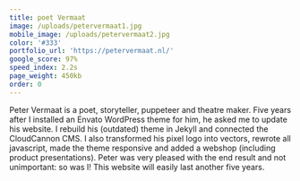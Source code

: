 ```yaml
---
title: poet Vermaat
image: /uploads/petervermaat1.jpg
mobile_image: /uploads/petervermaat2.jpg
color: '#333'
portfolio_url: 'https://petervermaat.nl/'
google_score: 97%
speed_index: 2.2s
page_weight: 450kb
order: 0
---
```


Peter Vermaat is a poet, storyteller, puppeteer and theatre maker. Five years after I installed an Envato WordPress theme for him, he asked me to update his website. I rebuild his (outdated) theme in Jekyll and connected the CloudCannon CMS. I also transformed his pixel logo into vectors, rewrote all javascript, made the theme responsive and added a webshop (including product presentations). Peter was very pleased with the end result and not unimportant: so was I! This website will easily last another five years.